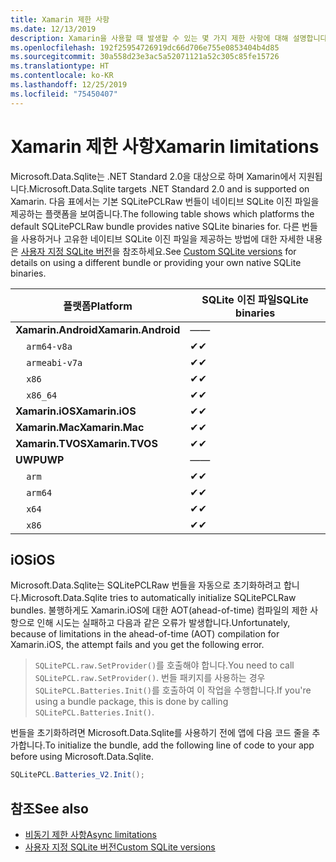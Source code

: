 ```yaml
---
title: Xamarin 제한 사항
ms.date: 12/13/2019
description: Xamarin을 사용할 때 발생할 수 있는 몇 가지 제한 사항에 대해 설명합니다.
ms.openlocfilehash: 192f25954726919dc66d706e755e0853404b4d85
ms.sourcegitcommit: 30a558d23e3ac5a52071121a52c305c85fe15726
ms.translationtype: HT
ms.contentlocale: ko-KR
ms.lasthandoff: 12/25/2019
ms.locfileid: "75450407"
---
```

# <a name="xamarin-limitations"></a><span data-ttu-id="aee0b-103">Xamarin 제한 사항</span><span class="sxs-lookup"><span data-stu-id="aee0b-103">Xamarin limitations</span></span>

<span data-ttu-id="aee0b-104">Microsoft.Data.Sqlite는 .NET Standard 2.0을 대상으로 하며 Xamarin에서 지원됩니다.</span><span class="sxs-lookup"><span data-stu-id="aee0b-104">Microsoft.Data.Sqlite targets .NET Standard 2.0 and is supported on Xamarin.</span></span> <span data-ttu-id="aee0b-105">다음 표에서는 기본 SQLitePCLRaw 번들이 네이티브 SQLite 이진 파일을 제공하는 플랫폼을 보여줍니다.</span><span class="sxs-lookup"><span data-stu-id="aee0b-105">The following table shows which platforms the default SQLitePCLRaw bundle provides native SQLite binaries for.</span></span> <span data-ttu-id="aee0b-106">다른 번들을 사용하거나 고유한 네이티브 SQLite 이진 파일을 제공하는 방법에 대한 자세한 내용은 [사용자 지정 SQLite 버전](custom-versions.md)을 참조하세요.</span><span class="sxs-lookup"><span data-stu-id="aee0b-106">See [Custom SQLite versions](custom-versions.md) for details on using a different bundle or providing your own native SQLite binaries.</span></span>

| <span data-ttu-id="aee0b-107">플랫폼</span><span class="sxs-lookup"><span data-stu-id="aee0b-107">Platform</span></span> | <span data-ttu-id="aee0b-108">SQLite 이진 파일</span><span class="sxs-lookup"><span data-stu-id="aee0b-108">SQLite binaries</span></span> |
| --- | --- |
| <span data-ttu-id="aee0b-109">**Xamarin.Android**</span><span class="sxs-lookup"><span data-stu-id="aee0b-109">**Xamarin.Android**</span></span> | <span data-ttu-id="aee0b-110">—</span><span class="sxs-lookup"><span data-stu-id="aee0b-110">—</span></span> |
| &nbsp;&nbsp;&nbsp;&nbsp;`arm64-v8a` | <span data-ttu-id="aee0b-111">✔</span><span class="sxs-lookup"><span data-stu-id="aee0b-111">✔</span></span> |
| &nbsp;&nbsp;&nbsp;&nbsp;`armeabi-v7a` | <span data-ttu-id="aee0b-112">✔</span><span class="sxs-lookup"><span data-stu-id="aee0b-112">✔</span></span> |
| &nbsp;&nbsp;&nbsp;&nbsp;`x86` | <span data-ttu-id="aee0b-113">✔</span><span class="sxs-lookup"><span data-stu-id="aee0b-113">✔</span></span> |
| &nbsp;&nbsp;&nbsp;&nbsp;`x86_64` | <span data-ttu-id="aee0b-114">✔</span><span class="sxs-lookup"><span data-stu-id="aee0b-114">✔</span></span> |
| <span data-ttu-id="aee0b-115">**Xamarin.iOS**</span><span class="sxs-lookup"><span data-stu-id="aee0b-115">**Xamarin.iOS**</span></span> | <span data-ttu-id="aee0b-116">✔</span><span class="sxs-lookup"><span data-stu-id="aee0b-116">✔</span></span> |
| <span data-ttu-id="aee0b-117">**Xamarin.Mac**</span><span class="sxs-lookup"><span data-stu-id="aee0b-117">**Xamarin.Mac**</span></span> | <span data-ttu-id="aee0b-118">✔</span><span class="sxs-lookup"><span data-stu-id="aee0b-118">✔</span></span> |
| <span data-ttu-id="aee0b-119">**Xamarin.TVOS**</span><span class="sxs-lookup"><span data-stu-id="aee0b-119">**Xamarin.TVOS**</span></span> | <span data-ttu-id="aee0b-120">✔</span><span class="sxs-lookup"><span data-stu-id="aee0b-120">✔</span></span> |
| <span data-ttu-id="aee0b-121">**UWP**</span><span class="sxs-lookup"><span data-stu-id="aee0b-121">**UWP**</span></span> | <span data-ttu-id="aee0b-122">—</span><span class="sxs-lookup"><span data-stu-id="aee0b-122">—</span></span> |
| &nbsp;&nbsp;&nbsp;&nbsp;`arm` | <span data-ttu-id="aee0b-123">✔</span><span class="sxs-lookup"><span data-stu-id="aee0b-123">✔</span></span> |
| &nbsp;&nbsp;&nbsp;&nbsp;`arm64` | <span data-ttu-id="aee0b-124">✔</span><span class="sxs-lookup"><span data-stu-id="aee0b-124">✔</span></span> |
| &nbsp;&nbsp;&nbsp;&nbsp;`x64` | <span data-ttu-id="aee0b-125">✔</span><span class="sxs-lookup"><span data-stu-id="aee0b-125">✔</span></span> |
| &nbsp;&nbsp;&nbsp;&nbsp;`x86` | <span data-ttu-id="aee0b-126">✔</span><span class="sxs-lookup"><span data-stu-id="aee0b-126">✔</span></span> |

## <a name="ios"></a><span data-ttu-id="aee0b-127">iOS</span><span class="sxs-lookup"><span data-stu-id="aee0b-127">iOS</span></span>

<span data-ttu-id="aee0b-128">Microsoft.Data.Sqlite는 SQLitePCLRaw 번들을 자동으로 초기화하려고 합니다.</span><span class="sxs-lookup"><span data-stu-id="aee0b-128">Microsoft.Data.Sqlite tries to automatically initialize SQLitePCLRaw bundles.</span></span> <span data-ttu-id="aee0b-129">불행하게도 Xamarin.iOS에 대한 AOT(ahead-of-time) 컴파일의 제한 사항으로 인해 시도는 실패하고 다음과 같은 오류가 발생합니다.</span><span class="sxs-lookup"><span data-stu-id="aee0b-129">Unfortunately, because of limitations in the ahead-of-time (AOT) compilation for Xamarin.iOS, the attempt fails and you get the following error.</span></span>

> <span data-ttu-id="aee0b-130">`SQLitePCL.raw.SetProvider()`를 호출해야 합니다.</span><span class="sxs-lookup"><span data-stu-id="aee0b-130">You need to call `SQLitePCL.raw.SetProvider()`.</span></span> <span data-ttu-id="aee0b-131">번들 패키지를 사용하는 경우 `SQLitePCL.Batteries.Init()`를 호출하여 이 작업을 수행합니다.</span><span class="sxs-lookup"><span data-stu-id="aee0b-131">If you're using a bundle package, this is done by calling `SQLitePCL.Batteries.Init()`.</span></span>

<span data-ttu-id="aee0b-132">번들을 초기화하려면 Microsoft.Data.Sqlite를 사용하기 전에 앱에 다음 코드 줄을 추가합니다.</span><span class="sxs-lookup"><span data-stu-id="aee0b-132">To initialize the bundle, add the following line of code to your app before using Microsoft.Data.Sqlite.</span></span>

```csharp
SQLitePCL.Batteries_V2.Init();
```

## <a name="see-also"></a><span data-ttu-id="aee0b-133">참조</span><span class="sxs-lookup"><span data-stu-id="aee0b-133">See also</span></span>

* [<span data-ttu-id="aee0b-134">비동기 제한 사항</span><span class="sxs-lookup"><span data-stu-id="aee0b-134">Async limitations</span></span>](async.md)
* [<span data-ttu-id="aee0b-135">사용자 지정 SQLite 버전</span><span class="sxs-lookup"><span data-stu-id="aee0b-135">Custom SQLite versions</span></span>](custom-versions.md)
